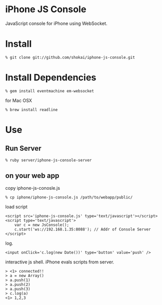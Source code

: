 iPhone JS Console
=================

JavaScript console for iPhone using WebSocket.


Install
=======

    % git clone git://github.com/shokai/iphone-js-console.git


Install Dependencies
====================

    % gem install eventmachine em-websocket


for Mac OSX

    % brew install readline



Use
===

Run Server
----------

    % ruby server/iphone-js-console-server


on your web app
---------------

copy iphone-js-conosle.js

    % cp iphone/iphone-js-console.js /path/to/webapp/public/


load script

    <script src='iphone-js-console.js' type='text/javascript'></script>
    <script type='text/javascript'>
        var c = new JsConsole();
        c.start('ws://192.168.1.35:8088'); // Addr of Console Server
    </script>


log.

    <input onClick='c.log(new Date())' type='button' value='push' />


interactive js shell. iPhone evals scripts from server.

    > <1> connected!!
    > a = new Array()
    > a.push(1)
    > a.push(2)
    > a.push(3)
    > c.log(a)
    <1> 1,2,3

